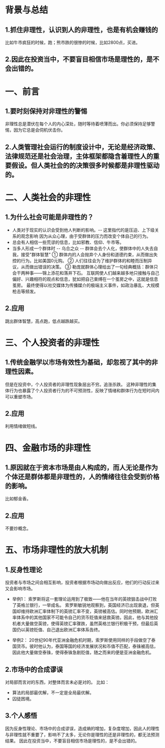 # 背景与总结
## 1.抓住非理性，认识到人的非理性，也是有机会赚钱的
比如牛市疯狂的时候，跑；熊市跌的很惨的时候，比如2800点，买进。
## 2.因此在投资当中，不要盲目相信市场是理性的，是不会出错的。


# 一、前言
## 1.要时刻保持对非理性的警惕
非理性总是潜伏在每个人的内心深处，随时等待着喷薄而出。你必须保持足够警惕，因为它总是会伺机伏击你。

## 2.人类管理社会运行的制度设计中，无论是经济政策、法律规范还是社会治理，主体框架都隐含着理性人的重要假设。但人类社会的的决策很多时候都是非理性驱动的。

# 二、人类社会的非理性
## 1.为什么社会可能是非理性的？
* 人类对于现实的认识会受到他人判断的影响。-- 这里指代的是压迫、上下级关系的观念影响
因为从众心理，由于受群体的压力而改变个体自己的行为。
* 总会有人相信一些荒谬的信息，比如邪教、信仰、牛市等。
* 当多人形成一个群体时 -- 乌合之众 -- 群体会去个人化，使群体中的人失去自我，接受"群体智慧"
① 群体内的人会抛弃个人身份和道德约束，从而做出失控的行为。比如美国0元购。
② 人们往往会为了维护群体的和睦而压制异议，从而做出错误的决策。
③ 勒庞就群体心理给出了一句经典概括：群体只会干两种事——锦上添花和落井下石。
互联网使人们越来越多地只接触与自己偏好、兴趣相符的观点和信息，犹如把自己束缚在一个茧房之中，这就是信息茧房。
最终使得以社交媒体为传播媒介的极端主义事件，如政治暴乱、大规模枪击等频发。

## 2.应用
跳出群体智慧，高点跑，低点越跌越买。

# 三、个人投资者的非理性
## 1.传统金融学以市场有效性为基础，却忽视了其中的非理性因素。
但是在投资中，个人投资者的非理性现象层出不穷。追涨杀跌。
这种非理性的集体行为也暴露了个人投资者行为的不可预测性，反映了情绪和群体行为在短时间内可以重塑市场。

## 2.应用
利用情绪做短线。

# 四、金融市场的非理性
## 1.原因就在于资本市场是由人构成的，而人无论是作为个体还是群体都是非理性的，人的情绪往往会受到价格的影响。
比如郁金香。

## 2.应用
不要炒概念。

# 五、市场非理性的放大机制
## 1.反身性理论
投资者与市场之间会相互影响，投资者根据市场动向做出反应，他们的行动反过来又会影响市场。

* 举例1：
索罗斯将这一套理论运用到了极致——他在当年的英镑狙击战中打败了英格兰银行，一举成名。
索罗斯敏锐地观察到，英国经济已出现衰退，但英国却维持欧洲汇率体制下的英镑汇率不变，英镑被高估。同时他预期，欧洲汇率体系中的其他国家不可能令自己的货币贬值来拯救英镑。因此，他与其他投机者大量做空英镑，使得英镑汇率骤跌，虽然英格兰银行积极干预，但最后英国仍以英镑贬值、自己退出欧洲汇率体系告终。

* 举例2：
20世纪90年代亚洲金融危机时期，索罗斯使用同样的手段做空了泰国货币。彼时他认为，泰国等国的经济发展状况和币值不匹配，泰铢被高估，因此他大量做空泰铢，使得泰铢急剧贬值，随之而来的便是亚洲金融危机。

## 2.市场中的合成谬误
对局部而言对的东西，对整体而言未必是对的。
比如：
* 算法的局部最优解，不一定是全局最优解。
* 囚徒困境。

## 3.个人感悟
因为反身性理论、市场中的合成谬误，造成熵的增加，复杂度增加，因此人的理性与非理性就不重要了，影响不了太多，无论你是理性的还是非理性的，都无法预测结果。
因此在投资当中，不要盲目相信市场是理性的，是不会出错的。
